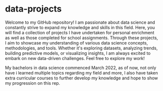 # data-projects

Welcome to my GitHub repository! I am passionate about data science and constantly strive to expand my knowledge and skills in this field. Here, you will find a collection of projects I have undertaken for personal enrichment as well as those completed for school assignments. Through these projects, I aim to showcase my understanding of various data science concepts, methodologies, and tools. Whether it's exploring datasets, analyzing trends, building predictive models, or visualizing insights, I am always excited to embark on new data-driven challenges. Feel free to explore my work!

My bachelors in data science commenced March 2022, as of now, not only have i learned multiple topics regarding my field and more, I also have taken extra curricular courses to further develop my knowledge and hope to show my progression on this rep.


